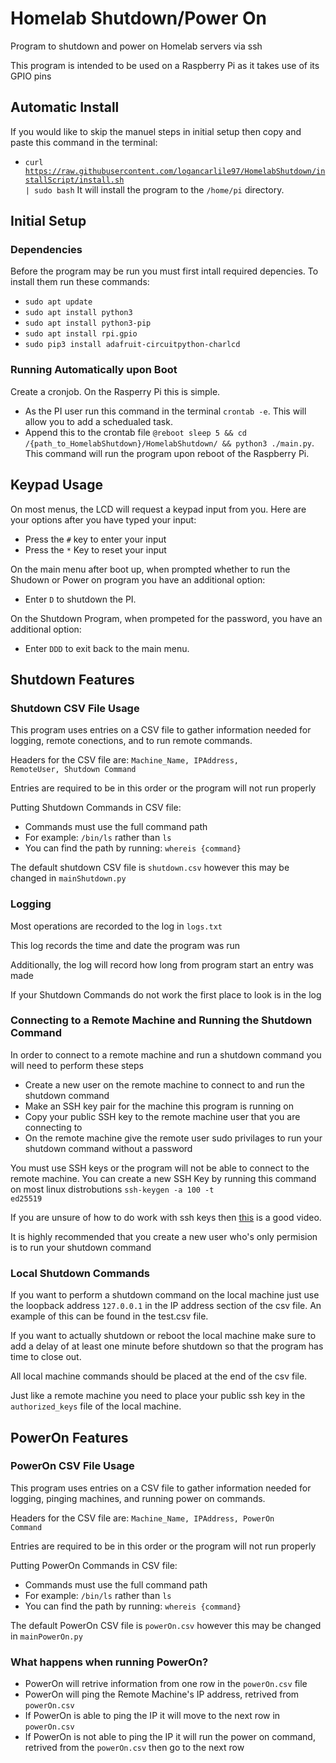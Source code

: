 # Homelab Shutdown/Power On
Program to shutdown and power on Homelab servers via ssh

This program is intended to be used on a Raspberry Pi as it takes use of its GPIO pins
## Automatic Install
If you would like to skip the manuel steps in initial setup then copy and paste this command in the terminal:
* <code>curl https://raw.githubusercontent.com/logancarlile97/HomelabShutdown/installScript/install.sh | sudo bash</code>
It will install the program to the <code>/home/pi</code> directory.
## Initial Setup
### Dependencies
Before the program may be run you must first intall required depencies. To install them run these commands:

* <code>sudo apt update </code>
* <code>sudo apt install python3</code>  
* <code>sudo apt install python3-pip</code>
* <code>sudo apt install rpi.gpio</code>
* <code>sudo pip3 install adafruit-circuitpython-charlcd</code>

### Running Automatically upon Boot
Create a cronjob. On the Rasperry Pi this is simple. 
<ul><li>As the PI user run this command in the terminal <code>crontab -e</code>. This will allow you to add a schedualed task.</li>
<li>Append this to the crontab file <code>@reboot sleep 5 && cd /{path_to_HomelabShutdown}/HomelabShutdown/ && python3 ./main.py</code>. This command will run the program upon reboot of the Raspberry Pi.</li>
</ul>

## Keypad Usage 

On most menus, the LCD will request a keypad input from you. Here are your options after you have typed your input:

<ul><li>Press the <code>#</code> key to enter your input</li>
	<li>Press the <code>*</code> Key to reset your input</li></ul>
	
On the main menu after boot up, when prompted whether to run the Shudown or Power on program you have an additional option:
	
<ul><li>Enter <code>D</code> to shutdown the PI.</li></ul>

On the Shutdown Program, when prompeted for the password, you have an additional option: 
	
<ul><li>Enter <code>DDD</code> to exit back to the main menu.</li></ul>

## Shutdown Features

### Shutdown CSV File Usage
This program uses entries on a CSV file to gather information needed for logging, remote conections, and to run remote commands.

Headers for the CSV file are:
<code>Machine_Name, IPAddress, RemoteUser, Shutdown Command</code>

Entries are required to be in this order or the program will not run properly

Putting Shutdown Commands in CSV file:
  <ul><li>Commands must use the full command path</li>
  <li>For example: <code>/bin/ls</code> rather than <code>ls</code></li>
  <li>You can find the path by running: <code>whereis {command}</code></li></ul>

The default shutdown CSV file is <code>shutdown.csv</code> however this may be changed in <code>mainShutdown.py</code>
  
### Logging
Most operations are recorded to the log in <code>logs.txt</code>

This log records the time and date the program was run

Additionally, the log will record how long from program start an entry was made

If your Shutdown Commands do not work the first place to look is in the log

### Connecting to a Remote Machine and Running the Shutdown Command
In order to connect to a remote machine and run a shutdown command you will need to perform these steps

<ul><li>Create a new user on the remote machine to connect to and run the shutdown command</li>
    <li>Make an SSH key pair for the machine this program is running on</li>
    <li>Copy your public SSH key to the remote machine user that you are connecting to</li>
    <li>On the remote machine give the remote user sudo privilages to run your shutdown command without a password</li></ul>

You must use SSH keys or the program will not be able to connect to the remote machine. You can create a new SSH Key by running this command on most linux distrobutions 
    <code>ssh-keygen -a 100 -t ed25519</code>

If you are unsure of how to do work with ssh keys then <a href = "https://www.youtube.com/watch?v=vINn1MIrf7o">this</a> is a good video.  

It is highly recommended that you create a new user who's only permision is to run your shutdown command

### Local Shutdown Commands

If you want to perform a shutdown command on the local machine just use the loopback address <code>127.0.0.1</code> in the IP address section of the csv file. An example of this can be found in the test.csv file.

If you want to actually shutdown or reboot the local machine make sure to add a delay of at least one minute before shutdown so that the program has time to close out. 

All local machine commands should be placed at the end of the csv file.

Just like a remote machine you need to place your public ssh key in the <code>authorized_keys</code> file of the local machine. 
## PowerOn Features

### PowerOn CSV File Usage

This program uses entries on a CSV file to gather information needed for logging, pinging machines, and running power on commands. 

Headers for the CSV file are:
<code>Machine_Name, IPAddress, PowerOn Command</code>

Entries are required to be in this order or the program will not run properly

Putting PowerOn Commands in CSV file:
  <ul><li>Commands must use the full command path</li>
  <li>For example: <code>/bin/ls</code> rather than <code>ls</code></li>
  <li>You can find the path by running: <code>whereis {command}</code></li></ul>

The default PowerOn CSV file is <code>powerOn.csv</code> however this may be changed in <code>mainPowerOn.py</code>

### What happens when running PowerOn?
* PowerOn will retrive information from one row in the <code>powerOn.csv</code> file
* PowerOn will ping the Remote Machine's IP address, retrived from <code>powerOn.csv</code>
* If PowerOn is able to ping the IP it will move to the next row in <code>powerOn.csv</code>
* If PowerOn is not able to ping the IP it will run the power on command, retrived from the <code>powerOn.csv</code> then go to the next row
